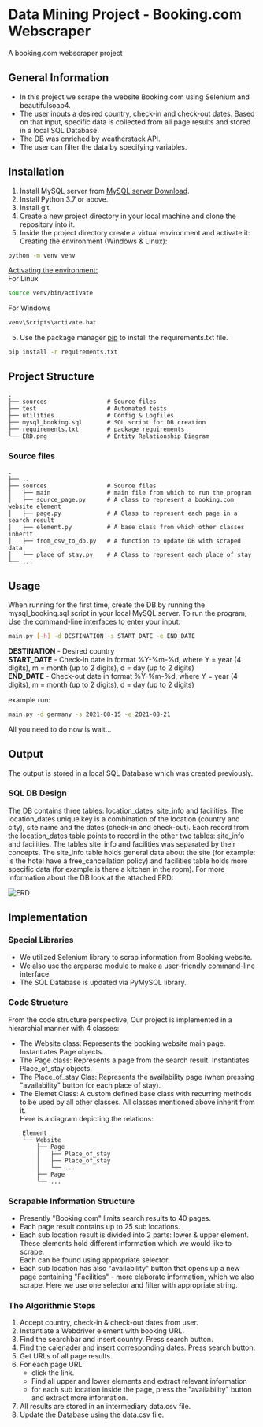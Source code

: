 Data Mining Project - Booking.com Webscraper
============================  
A booking.com webscraper project 
## General Information
- In this project we scrape the website Booking.com using Selenium and beautifulsoap4.
- The user inputs a desired country, check-in and check-out dates. Based on that input, specific data is collected from all page results and stored in a local SQL Database.
- The DB was enriched by weatherstack API.
- The user can filter the data by specifying variables.

## Installation
1. Install MySQL server from [MySQL server Download](https://dev.mysql.com/downloads/mysql/).
2. Install Python 3.7 or above.
3. Install git.
4. Create a new project directory in your local machine and clone the repository into it.
5. Inside the project directory create a virtual environment and activate it:    
  Creating the environment (Windows & Linux):
  ```bash
  python -m venv venv
  ```
  <ins> Activating the environment: </ins>  
  For Linux  
  ```bash
  source venv/bin/activate
  ```
  For Windows   
  ```bash
  venv\Scripts\activate.bat
  ```
5. Use the package manager [pip](https://pip.pypa.io/en/stable/) to install the requirements.txt file. 
```bash
pip install -r requirements.txt
```

## Project Structure
    .
    ├── sources                 # Source files
    ├── test                    # Automated tests 
    ├── utilities               # Config & Logfiles
    ├── mysql_booking.sql       # SQL script for DB creation
    ├── requirements.txt        # package requirements 
    └── ERD.png                 # Entity Relationship Diagram 
### Source files
    .
    ├── ...
    ├── sources                 # Source files
    │   ├── main                # main file from which to run the program 
    │   ├── source_page.py      # A class to represent a booking.com website element
    │   ├── page.py             # A Class to represent each page in a search result
    │   ├── element.py          # A base class from which other classes inherit
    │   ├── from_csv_to_db.py   # A function to update DB with scraped data
    │   └── place_of_stay.py    # A Class to represent each place of stay
    └── ...
## Usage
When running for the first time, create the DB by running the  mysql_booking.sql script in your local MySQL server.
To run the program, Use the command-line interfaces to enter your input:
```bash
main.py [-h] -d DESTINATION -s START_DATE -e END_DATE
```
**DESTINATION** - Desired country   
**START_DATE**  - Check-in date in format %Y-%m-%d, where Y = year (4 digits), m = month (up to 2 digits), d = day (up to 2 digits)  
**END_DATE**    - Check-out date in format %Y-%m-%d, where Y = year (4 digits), m = month (up to 2 digits), d = day (up to 2 digits)

example run:
```bash
main.py -d germany -s 2021-08-15 -e 2021-08-21
```
All you need to do now is wait... 

## Output
The output is stored in a local SQL Database which was created previously.

### SQL DB Design 
The DB contains three tables: location_dates, site_info and facilities. The location_dates unique key is a combination of the location (country and city), site name and the dates (check-in and check-out). Each record from the location_dates table points to record in the other two tables: site_info and facilities. The tables site_info and facilities was separated by their concepts. The site_info table holds general data about the site (for example: is the hotel have a free_cancellation policy) and facilities table holds more specific data (for example:is there a kitchen in the room). For more information about the DB look at the attached ERD:

![ERD](/Data_mininig_project_2021/ERD.png)
 

## Implementation
### Special Libraries
- We utilized Selenium library to scrap information from Booking website.
- We also use the argparse module to make a user-friendly command-line interface.
- The SQL Database is updated via PyMySQL library.

### Code Structure
From the code structure perspective, Our project is implemented in a hierarchial manner with 4 classes:
- The Website class: Represents the booking website main page. Instantiates Page objects.  
- The Page class: Represents a page from the search result.  Instantiates Place_of_stay objects.  
- The Place_of_stay Clas: Represents the availability page (when pressing "availability" button for each place of stay). 
- The Elemet Class: A custom defined base class with recurring methods to be used by all other classes. All classes mentioned above inherit from it.  
Here is a diagram depicting the relations:

```
    Element
    └── Website                 
        ├── Page                
        │   ├── Place_of_stay                
        │   ├── Place_of_stay      
        │   └── ...    
        ├── Page
        └── ...
```     
### Scrapable Information Structure
- Presently "Booking.com" limits search results to 40 pages. 
- Each page result contains up to 25 sub locations. 
- Each sub location result is divided into 2 parts: lower & upper element. These elements hold different information which we would like to scrape.  
  Each can be found using appropriate selector.
- Each sub location has also "availability" button that opens up a new page containing "Facilities" - more elaborate information, which we also scrape. Here we use one selector and filter with appropriate string.

### The Algorithmic Steps
1. Accept country, check-in & check-out dates from user.
2. Instantiate a Webdriver element with booking URL.
3. Find the searchbar and insert country. Press search button.
4. Find the calenader and insert corresponding dates. Press search button.
5. Get URLs of all page results.
6. For each page URL:
   - click the link. 
   - Find all upper and lower elements and extract relevant information
   - for each sub location inside the page, press the "availability" button and extract more information.
8. All results are stored in an intermediary data.csv file.
9. Update the Database using the data.csv file.
